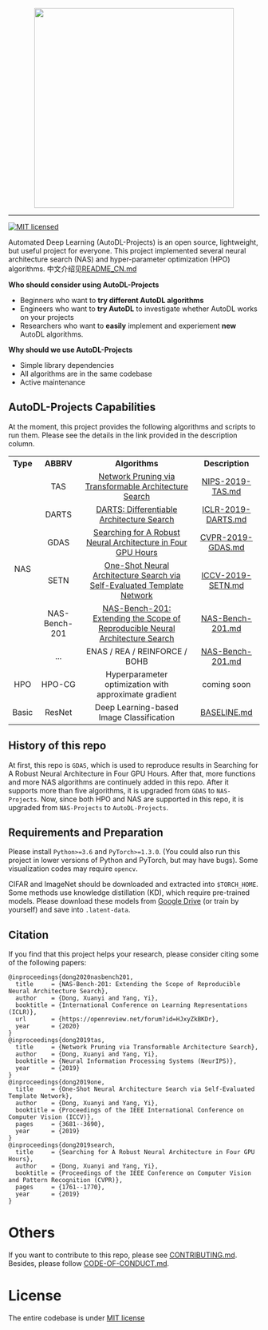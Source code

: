 <p align="center">
<img src="https://xuanyidong.com/resources/images/AutoDL-log.png" width="400"/>
</p>

---------
[![MIT licensed](https://img.shields.io/badge/license-MIT-brightgreen.svg)](LICENSE.md)

Automated Deep Learning (AutoDL-Projects) is an open source, lightweight, but useful project for everyone.
This project implemented several neural architecture search (NAS) and hyper-parameter optimization (HPO) algorithms.
中文介绍见[README_CN.md](README_CN.md)

**Who should consider using AutoDL-Projects**

- Beginners who want to **try different AutoDL algorithms**
- Engineers who want to **try AutoDL** to investigate whether AutoDL works on your projects
- Researchers who want to **easily** implement and experiement **new** AutoDL algorithms.

**Why should we use AutoDL-Projects**
- Simple library dependencies
- All algorithms are in the same codebase
- Active maintenance


## AutoDL-Projects Capabilities

At the moment, this project provides the following algorithms and scripts to run them. Please see the details in the link provided in the description column.

<table>
 <tbody>
    <tr align="center" valign="bottom">
      <th>Type</th>
      <th>ABBRV</th>
      <th>Algorithms</th>
      <th>Description</th>
    </tr>
    <tr> <!-- (1-st row) -->
    <td rowspan="6" align="center" valign="middle" halign="middle"> NAS </td>
    <td align="center" valign="middle"> TAS </td>
    <td align="center" valign="middle"> <a href="https://arxiv.org/abs/1905.09717">Network Pruning via Transformable Architecture Search</a> </td>
    <td align="center" valign="middle"> <a href="https://github.com/D-X-Y/AutoDL-Projects/tree/master/docs/NIPS-2019-TAS.md">NIPS-2019-TAS.md</a> </td>
    </tr>
    <tr> <!-- (2-nd row) -->
    <td align="center" valign="middle"> DARTS </td>
    <td align="center" valign="middle"> <a href="https://arxiv.org/abs/1806.09055">DARTS: Differentiable Architecture Search</a> </td>
    <td align="center" valign="middle"> <a href="https://github.com/D-X-Y/AutoDL-Projects/tree/master/docs/ICLR-2019-DARTS.md">ICLR-2019-DARTS.md</a> </td>
    </tr>
    <tr> <!-- (3-nd row) -->
    <td align="center" valign="middle"> GDAS </td>
    <td align="center" valign="middle"> <a href="https://arxiv.org/abs/1910.04465">Searching for A Robust Neural Architecture in Four GPU Hours</a> </td>
    <td align="center" valign="middle"> <a href="https://github.com/D-X-Y/AutoDL-Projects/tree/master/docs/CVPR-2019-GDAS.md">CVPR-2019-GDAS.md</a> </td>
    </tr>
    <tr> <!-- (4-rd row) -->
    <td align="center" valign="middle"> SETN </td>
    <td align="center" valign="middle"> <a href="https://arxiv.org/abs/1910.05733">One-Shot Neural Architecture Search via Self-Evaluated Template Network</a> </td>
    <td align="center" valign="middle"> <a href="https://github.com/D-X-Y/AutoDL-Projects/tree/master/docs/ICCV-2019-SETN.md">ICCV-2019-SETN.md</a> </td>
    </tr>
    <tr> <!-- (5-th row) -->
    <td align="center" valign="middle"> NAS-Bench-201 </td>
    <td align="center" valign="middle"> <a href="https://openreview.net/forum?id=HJxyZkBKDr"> NAS-Bench-201: Extending the Scope of Reproducible Neural Architecture Search</a> </td>
    <td align="center" valign="middle"> <a href="https://github.com/D-X-Y/AutoDL-Projects/tree/master/docs/NAS-Bench-201.md">NAS-Bench-201.md</a> </td>
    </tr>
    <tr> <!-- (6-th row) -->
    <td align="center" valign="middle"> ... </td>
    <td align="center" valign="middle"> ENAS / REA / REINFORCE / BOHB </td>
    <td align="center" valign="middle"> <a href="https://github.com/D-X-Y/AutoDL-Projects/tree/master/docs/NAS-Bench-201.md">NAS-Bench-201.md</a> </td>
    </tr>
    <tr> <!-- (start second block) -->
    <td rowspan="1" align="center" valign="middle" halign="middle"> HPO </td>
    <td align="center" valign="middle"> HPO-CG </td>
    <td align="center" valign="middle"> Hyperparameter optimization with approximate gradient </td>
    <td align="center" valign="middle"> coming soon </a> </td>
    </tr>
    <tr> <!-- (start third block) -->
    <td rowspan="1" align="center" valign="middle" halign="middle"> Basic </td>
    <td align="center" valign="middle"> ResNet </td>
    <td align="center" valign="middle"> Deep Learning-based Image Classification </td>
    <td align="center" valign="middle"> <a href="https://github.com/D-X-Y/AutoDL-Projects/tree/master/docs/BASELINE.md">BASELINE.md</a> </a> </td>
    </tr>
 </tbody>
</table>


## History of this repo

At first, this repo is `GDAS`, which is used to reproduce results in Searching for A Robust Neural Architecture in Four GPU Hours.
After that, more functions and more NAS algorithms are continuely added in this repo. After it supports more than five algorithms, it is upgraded from `GDAS` to `NAS-Projects`.
Now, since both HPO and NAS are supported in this repo, it is upgraded from `NAS-Projects` to `AutoDL-Projects`.


## Requirements and Preparation

Please install `Python>=3.6` and `PyTorch>=1.3.0`. (You could also run this project in lower versions of Python and PyTorch, but may have bugs).
Some visualization codes may require `opencv`.

CIFAR and ImageNet should be downloaded and extracted into `$TORCH_HOME`.
Some methods use knowledge distillation (KD), which require pre-trained models. Please download these models from [Google Drive](https://drive.google.com/open?id=1ANmiYEGX-IQZTfH8w0aSpj-Wypg-0DR-) (or train by yourself) and save into `.latent-data`.

## Citation

If you find that this project helps your research, please consider citing some of the following papers:
```
@inproceedings{dong2020nasbench201,
  title     = {NAS-Bench-201: Extending the Scope of Reproducible Neural Architecture Search},
  author    = {Dong, Xuanyi and Yang, Yi},
  booktitle = {International Conference on Learning Representations (ICLR)},
  url       = {https://openreview.net/forum?id=HJxyZkBKDr},
  year      = {2020}
}
@inproceedings{dong2019tas,
  title     = {Network Pruning via Transformable Architecture Search},
  author    = {Dong, Xuanyi and Yang, Yi},
  booktitle = {Neural Information Processing Systems (NeurIPS)},
  year      = {2019}
}
@inproceedings{dong2019one,
  title     = {One-Shot Neural Architecture Search via Self-Evaluated Template Network},
  author    = {Dong, Xuanyi and Yang, Yi},
  booktitle = {Proceedings of the IEEE International Conference on Computer Vision (ICCV)},
  pages     = {3681--3690},
  year      = {2019}
}
@inproceedings{dong2019search,
  title     = {Searching for A Robust Neural Architecture in Four GPU Hours},
  author    = {Dong, Xuanyi and Yang, Yi},
  booktitle = {Proceedings of the IEEE Conference on Computer Vision and Pattern Recognition (CVPR)},
  pages     = {1761--1770},
  year      = {2019}
}
```

# Others

If you want to contribute to this repo, please see [CONTRIBUTING.md](.github/CONTRIBUTING.md).
Besides, please follow [CODE-OF-CONDUCT.md](.github/CODE-OF-CONDUCT.md).

# License
The entire codebase is under [MIT license](LICENSE.md)

